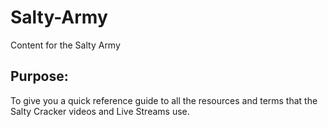 # Salty-Army
Content for the Salty Army

## Purpose:

To give you a quick reference guide to all the resources and terms that the Salty Cracker videos and Live Streams use.

